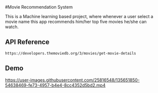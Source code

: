 
#Movie Recommendation System

This is a Machine learning based project, where whenever a user select a movie name this app recommends him/her top five movies he/she can watch.



## API Reference



```http
https://developers.themoviedb.org/3/movies/get-movie-details
```


  
## Demo

https://user-images.githubusercontent.com/25816548/135651850-54638469-fe73-4957-b4e4-8cc4352d5bd2.mp4


  
